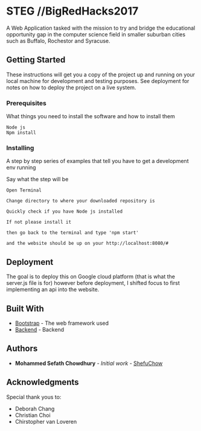 # STEG //BigRedHacks2017

A Web Application tasked with the mission to try and bridge the educational opportunity gap in the computer science field in smaller suburban cities such as Buffalo, Rochestor and Syracuse. 

## Getting Started

These instructions will get you a copy of the project up and running on your local machine for development and testing purposes. See deployment for notes on how to deploy the project on a live system.

### Prerequisites

What things you need to install the software and how to install them

```
Node js
Npm install
```

### Installing

A step by step series of examples that tell you have to get a development env running

Say what the step will be

```
Open Terminal
```

```
Change directory to where your downloaded repository is
```

```
Quickly check if you have Node js installed
```

```
If not please install it
```

```
then go back to the terminal and type 'npm start'
```

```
and the website should be up on your http://localhost:8080/#
```


## Deployment

The goal is to deploy this on Google cloud platform (that is what the server.js file is for)
however before deployment, I shifted focus to first implementing an api into the website. 

## Built With

* [Bootstrap](https://getbootstrap.com/) - The web framework used
* [Backend](https://expressjs.com/) - Backend

## Authors

* **Mohammed Sefath Chowdhury** - *Initial work* - [ShefuChow](https://github.com/Shefuchow)

## Acknowledgments

Special thank yous to:
* Deborah Chang
* Christian Choi
* Chirstopher van Loveren
